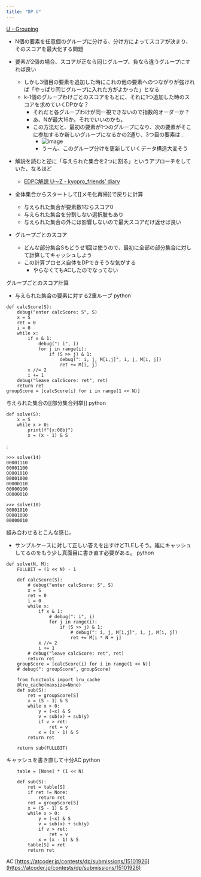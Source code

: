 ```yaml
---
title: "DP U"
---
```


[U - Grouping](https://atcoder.jp/contests/dp/tasks/dp_u)
- N個の要素を任意個のグループに分ける、分け方によってスコアが決まり、そのスコアを最大化する問題

- 要素が2個の場合、スコアが正なら同じグループ、負なら違うグループにすれば良い
    - しかし3個目の要素を追加した時にこれの他の要素へのつながりが強ければ「やっぱり同じグループに入れた方がよかった」となる
    - k-1個のグループわけごとのスコアをもとに、それに1つ追加した時のスコアを求めていくDPかな？
        - それだと各グループわけが同一視できないので指数的オーダーか？
        - あ、Nが最大16か。それでいいのかも。
        - この方法だと、最初の要素が1つのグループになり、次の要素がそこに参加するか新しいグループになるかの2通り、3つ目の要素は…
            - ![image](https://gyazo.com/6f38fa909ae869e3d950faf49d9fd560/thumb/1000)
            - うーん、このグループ分けを更新していくデータ構造大変そう
- 解説を読むと逆に「与えられた集合を2つに割る」というアプローチをしていた、なるほど
    - [EDPC解説 U～Z - kyopro_friends’ diary](https://kyopro-friends.hatenablog.com/entry/2019/01/12/231106)
- 全体集合からスタートして[[メモ化再帰]]で戻りに計算
    - 与えられた集合が要素数1ならスコア0
    - 与えられた集合を分割しない選択肢もあり
    - 与えられた集合の外には影響しないので最大スコアだけ返せば良い
- グループごとのスコア
    - どんな部分集合Sもどうせ1回は使うので、最初に全部の部分集合に対して計算してキャッシュしよう
    - この計算プロセス自体をDPできそうな気がする
        - やらなくてもACしたのでなってない

グループごとのスコア計算
- 与えられた集合の要素に対する2重ループ
python

```
def calcScore(S):
    debug("enter calcScore: S", S)
    x = S
    ret = 0
    i = 0
    while x:
        if x & 1:
            debug(": i", i)
            for j in range(i):
                if (S >> j) & 1:
                    debug(": i, j, M[i,j]", i, j, M[i, j])
                    ret += M[i, j]
        x //= 2
        i += 1
    debug("leave calcScore: ret", ret)
    return ret
groupScore = [calcScore(i) for i in range(1 << N)]
```


与えられた集合の[[部分集合列挙]]
python

```
def solve(S):
    x = S
    while x > 0:
        print(f"{x:08b}")
        x = (x - 1) & S
```

:

```
>>> solve(14)
00001110
00001100
00001010
00001000
00000110
00000100
00000010

>>> solve(10)
00001010
00001000
00000010
```


組み合わせるとこんな感じ。
- サンプルケースに対して正しい答えを出すけどTLEしそう。雑にキャッシュしてるのをもう少し真面目に書き直す必要がある。
python

```
def solve(N, M):
    FULLBIT = (1 << N) - 1

    def calcScore(S):
        # debug("enter calcScore: S", S)
        x = S
        ret = 0
        i = 0
        while x:
            if x & 1:
                # debug(": i", i)
                for j in range(i):
                    if (S >> j) & 1:
                        # debug(": i, j, M[i,j]", i, j, M[i, j])
                        ret += M[i * N + j]
            x //= 2
            i += 1
        # debug("leave calcScore: ret", ret)
        return ret
    groupScore = [calcScore(i) for i in range(1 << N)]
    # debug(": groupScore", groupScore)

    from functools import lru_cache
    @lru_cache(maxsize=None)
    def sub(S):
        ret = groupScore[S]
        x = (S - 1) & S
        while x > 0:
            y = (~x) & S
            v = sub(x) + sub(y)
            if v > ret:
                ret = v
            x = (x - 1) & S
        return ret

    return sub(FULLBIT)
```


キャッシュを書き直して十分AC
python

```
    table = [None] * (1 << N)

    def sub(S):
        ret = table[S]
        if ret != None:
            return ret
        ret = groupScore[S]
        x = (S - 1) & S
        while x > 0:
            y = (~x) & S
            v = sub(x) + sub(y)
            if v > ret:
                ret = v
            x = (x - 1) & S
        table[S] = ret
        return ret
```

AC [https://atcoder.jp/contests/dp/submissions/15101926](https://atcoder.jp/contests/dp/submissions/15101926)
